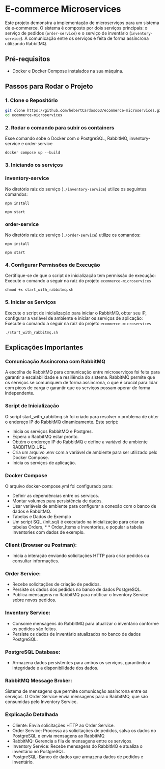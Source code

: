 # E-commerce Microservices

Este projeto demonstra a implementação de microserviços para um sistema de e-commerce. O sistema é composto por dois serviços principais: o serviço de pedidos (`order-service`) e o serviço de inventário (`inventory-service`). A comunicação entre os serviços é feita de forma assíncrona utilizando RabbitMQ.

## Pré-requisitos

- Docker e Docker Compose instalados na sua máquina.

## Passos para Rodar o Projeto

### 1. Clone o Repositório

```sh
git clone https://github.com/hebertCardoso63/ecommerce-microservices.git
cd ecommerce-microservices
```
### 2. Rodar o comando para subir os containers

Esse comando sobe o Docker com o PostgreSQL, RabbitMQ, inventory-service e order-service

`docker compose up --build`

### 3. Iniciando os serviços

### inventory-service
No diretório raiz do serviço (`./inventory-service`) utilize os seguintes comandos:

`npm install`

`npm start`

### order-service
No diretório raiz do serviço (`./order-service`) utilize os comandos:

`npm install`

`npm start`

### 4. Configurar Permissões de Execução

Certifique-se de que o script de inicialização tem permissão de execução:
Execute o comando a seguir na raiz do projeto `ecommerce-microservices`

`chmod +x start_with_rabbitmq.sh`

### 5. Iniciar os Serviços

Execute o script de inicialização para iniciar o RabbitMQ, obter seu IP, configurar a variável de ambiente e iniciar os serviços de aplicação:
Execute o comando a seguir na raiz do projeto `ecommerce-microservices`

`./start_with_rabbitmq.sh`

## Explicações Importantes

### Comunicação Assíncrona com RabbitMQ
A escolha de RabbitMQ para comunicação entre microserviços foi feita para garantir a escalabilidade e a resiliência do sistema. RabbitMQ permite que os serviços se comuniquem de forma assíncrona, o que é crucial para lidar com picos de carga e garantir que os serviços possam operar de forma independente.

### Script de Inicialização
O script start_with_rabbitmq.sh foi criado para resolver o problema de obter o endereço IP do RabbitMQ dinamicamente. Este script:

* Inicia os serviços RabbitMQ e Postgres.
* Espera o RabbitMQ estar pronto.
* Obtém o endereço IP do RabbitMQ e define a variável de ambiente RABBITMQ_URL.
* Cria um arquivo .env com a variável de ambiente para ser utilizado pelo Docker Compose.
* Inicia os serviços de aplicação.

### Docker Compose
O arquivo docker-compose.yml foi configurado para:

* Definir as dependências entre os serviços.
* Montar volumes para persistência de dados.
* Usar variáveis de ambiente para configurar a conexão com o banco de dados e RabbitMQ.
* Tabelas e Dados de Exemplo
* Um script SQL (init.sql) é executado na inicialização para criar as tabelas Orders, * * Order_Items e Inventories, e popular a tabela Inventories com dados de exemplo.

### Client (Browser ou Postman):
- Inicia a interação enviando solicitações HTTP para criar pedidos ou consultar informações.

### Order Service:
- Recebe solicitações de criação de pedidos.
- Persiste os dados dos pedidos no banco de dados PostgreSQL.
- Publica mensagens no RabbitMQ para notificar o Inventory Service sobre novos pedidos.

### Inventory Service:
- Consome mensagens do RabbitMQ para atualizar o inventário conforme os pedidos são feitos.
- Persiste os dados de inventário atualizados no banco de dados PostgreSQL.

### PostgreSQL Database:
- Armazena dados persistentes para ambos os serviços, garantindo a integridade e a disponibilidade dos dados.

### RabbitMQ Message Broker:
Sistema de mensagens que permite comunicação assíncrona entre os serviços.
O Order Service envia mensagens para o RabbitMQ, que são consumidas pelo Inventory Service.

### Explicação Detalhada
* Cliente: Envia solicitações HTTP ao Order Service.
* Order Service: Processa as solicitações de pedidos, salva os dados no PostgreSQL e envia mensagens ao RabbitMQ.
* RabbitMQ: Gerencia a fila de mensagens entre os serviços.
* Inventory Service: Recebe mensagens do RabbitMQ e atualiza o inventário no PostgreSQL.
* PostgreSQL: Banco de dados que armazena dados de pedidos e inventário.